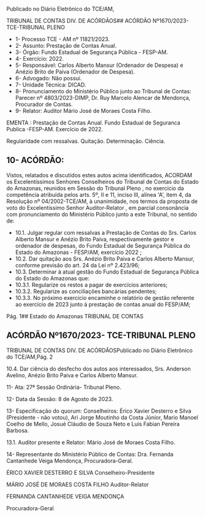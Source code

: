 Publicado  no  Diário  Eletrônico do TCE/AM,

TRIBUNAL DE CONTAS DIV. DE ACÓRDÃOS## ACÓRDÃO Nº1670/2023- TCE-TRIBUNAL PLENO

- 1- Processo TCE - AM nº 11821/2023.
- 2- Assunto: Prestação de Contas Anual.
- 3- Órgão: Fundo Estadual de Segurança Pública - FESP-AM.
- 4- Exercício: 2022.
- 5- Responsável: Carlos Alberto Mansur (Ordenador de Despesa) e Anézio Brito de Paiva (Ordenador de Despesa).
- 6- Advogado: Não possui.
- 7- Unidade Técnica: DICAD.
- 8- Pronunciamento  do  Ministério  Público  junto  ao  Tribunal  de  Contas: Parecer  nº 4803/2023-DIMP, Dr. Ruy Marcelo Alencar de Mendonça, Procurador de Contas.
- 9- Relator: Auditor Mário José de Moraes Costa Filho.

EMENTA : Prestação de Contas Anual. Fundo Estadual de Seguranca Publica -FESP-AM. Exercício de 2022.

Regularidade com ressalvas. Quitação. Determinação. Ciência.

## 10-  ACÓRDÃO:

Vistos, relatados e discutidos estes autos acima identificados, ACORDAM os Excelentíssimos Senhores Conselheiros do Tribunal de Contas do Estado do Amazonas, reunidos em Sessão do Tribunal Pleno , no exercício da competência atribuída pelos arts. 5º, II e 11, inciso III, alínea 'A', item 4, da  Resolução  nº  04/2002-TCE/AM, à unanimidade, nos termos da proposta de voto do Excelentíssimo Senhor Auditor-Relator , em parcial consonância com pronunciamento do Ministério Público junto a este Tribunal, no sentido de:

- 10.1. Julgar  regular  com  ressalvas a  Prestação  de  Contas  do Srs. Carlos  Alberto  Mansur e Anézio  Brito  Paiva, respectivamente gestor  e  ordenador  de  despesas,  do  Fundo  Estadual  de  Segurança Pública do Estado do Amazonas - FESP/AM, exercício 2022 ;
- 10.2. Dar  quitação aos Srs. Anézio  Brito  Paiva  e  Carlos  Alberto Mansur, conforme previsão do art. 24 da Lei nº 2.423/96;
- 10.3. Determinar à atual gestão do Fundo Estadual de Segurança Pública do Estado do Amazonas que:
- 10.3.1. Regularize os restos a pagar de exercícios anteriores;
- 10.3.2. Regularize as conciliações bancárias pendentes;
- 10.3.3. No próximo exercício encaminhe o relatório de gestão referente  ao  exercício  de  2023  junto  à  prestação  de contas anual do FESP/AM;

Pág. 1## Estado do Amazonas TRIBUNAL DE CONTAS

## ACÓRDÃO Nº1670/2023- TCE-TRIBUNAL PLENO

TRIBUNAL DE CONTAS DIV. DE ACÓRDÃOSPublicado  no  Diário  Eletrônico do TCE/AM,Pág. 2

10.4. Dar ciência do desfecho dos autos aos interessados, Srs. Anderson Avelino, Anézio Brito Paiva e Carlos Alberto Mansur.

11-  Ata: 27ª Sessão Ordinária- Tribunal Pleno.

12-  Data da Sessão: 8 de Agosto de 2023.

13-  Especificação do quorum: Conselheiros: Érico Xavier Desterro e Silva (Presidente - não votou), Ari Jorge Moutinho da Costa Júnior, Mario Manoel Coelho de Mello, Josué Cláudio de Souza Neto e Luis Fabian Pereira Barbosa.

13.1. Auditor presente e Relator: Mário José de Moraes Costa Filho.

14-  Representante do Ministério Público de Contas: Dra. Fernanda Cantanhede Veiga Mendonça, Procuradora-Geral.

ÉRICO XAVIER DESTERRO E SILVA Conselheiro-Presidente

MÁRIO JOSÉ DE MORAES COSTA FILHO Auditor-Relator

FERNANDA CANTANHEDE VEIGA MENDONÇA

Procuradora-Geral